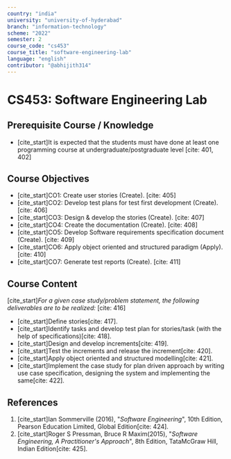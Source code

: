 ```yaml
---
country: "india"
university: "university-of-hyderabad"
branch: "information-technology"
scheme: "2022"
semester: 2
course_code: "cs453"
course_title: "software-engineering-lab"
language: "english"
contributor: "@abhijith314"
---
```


# CS453: Software Engineering Lab

## Prerequisite Course / Knowledge
* [cite_start]It is expected that the students must have done at least one programming course at undergraduate/postgraduate level [cite: 401, 402]

## Course Objectives
* [cite_start]CO1: Create user stories (Create). [cite: 405]
* [cite_start]CO2: Develop test plans for test first development (Create). [cite: 406]
* [cite_start]CO3: Design & develop the stories (Create). [cite: 407]
* [cite_start]CO4: Create the documentation (Create). [cite: 408]
* [cite_start]CO5: Develop Software requirements specification document (Create). [cite: 409]
* [cite_start]CO6: Apply object oriented and structured paradigm (Apply). [cite: 410]
* [cite_start]CO7: Generate test reports (Create). [cite: 411]

## Course Content
[cite_start]*For a given case study/problem statement, the following deliverables are to be realized:* [cite: 416]
* [cite_start]Define stories[cite: 417].
* [cite_start]Identify tasks and develop test plan for stories/task (with the help of specifications)[cite: 418].
* [cite_start]Design and develop increments[cite: 419].
* [cite_start]Test the increments and release the increment[cite: 420].
* [cite_start]Apply object oriented and structured modelling[cite: 421].
* [cite_start]Implement the case study for plan driven approach by writing use case specification, designing the system and implementing the same[cite: 422].

## References
1.  [cite_start]Ian Sommerville (2016), "*Software Engineering*", 10th Edition, Pearson Education Limited, Global Edition[cite: 424].
2.  [cite_start]Roger S Pressman, Bruce R Maxim(2015), "*Software Engineering, A Practitioner's Approach*", 8th Edition, TataMcGraw Hill, Indian Edition[cite: 425].